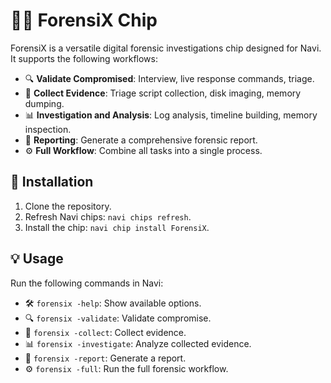 # 🕵️‍♂️ ForensiX Chip  

ForensiX is a versatile digital forensic investigations chip designed for Navi. It supports the following workflows:  

- 🔍 **Validate Compromised**: Interview, live response commands, triage.  
- 💾 **Collect Evidence**: Triage script collection, disk imaging, memory dumping.  
- 📊 **Investigation and Analysis**: Log analysis, timeline building, memory inspection.  
- 📝 **Reporting**: Generate a comprehensive forensic report.  
- ⚙️ **Full Workflow**: Combine all tasks into a single process.  

## 🚀 Installation  
1. Clone the repository.  
2. Refresh Navi chips: `navi chips refresh`.  
3. Install the chip: `navi chip install ForensiX`.  

## 💡 Usage  
Run the following commands in Navi:  
- 🛠️ `forensix -help`: Show available options.  
- 🔍 `forensix -validate`: Validate compromise.  
- 💾 `forensix -collect`: Collect evidence.  
- 📊 `forensix -investigate`: Analyze collected evidence.  
- 📝 `forensix -report`: Generate a report.  
- ⚙️ `forensix -full`: Run the full forensic workflow.  
